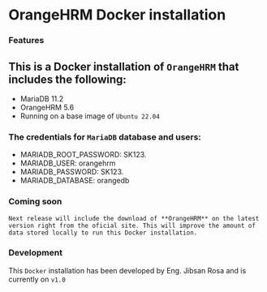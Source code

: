 # OrangeHRM Docker installation

### Features
This is a Docker installation of `OrangeHRM` that includes the following:
-------------------------------------------------------------------------
- MariaDB 11.2
- OrangeHRM 5.6
- Running on a base image of `Ubuntu 22.04`

### The credentials for `MariaDB` database and users:
- MARIADB_ROOT_PASSWORD: SK123.
- MARIADB_USER: orangehrm
- MARIADB_PASSWORD: SK123.
- MARIADB_DATABASE: orangedb

### Coming soon
	Next release will include the download of **OrangeHRM** on the latest version right from the oficial site. This will improve the amount of data stored locally to run this Docker installation.

### Development
This `Docker` installation has been developed by Eng. Jibsan Rosa and is currently on `v1.0`